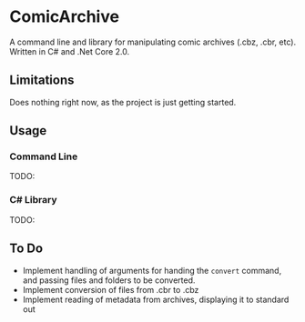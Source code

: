 # ComicArchive

A command line and library for manipulating comic archives (.cbz, .cbr, etc). Written in C# and .Net Core 2.0.

## Limitations

Does nothing right now, as the project is just getting started.

## Usage

### Command Line

TODO:

### C# Library

TODO:

## To Do

- Implement handling of arguments for handing the `convert` command, and passing files and folders to be converted.
- Implement conversion of files from .cbr to .cbz
- Implement reading of metadata from archives, displaying it to standard out
